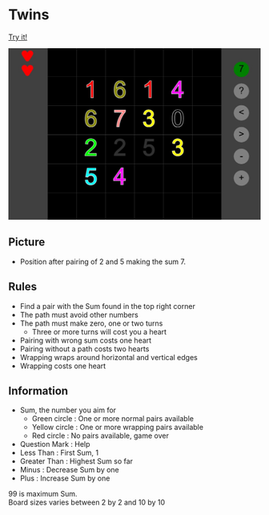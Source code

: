 # Twins

[Try it!](https://christernilsson.github.io/2025/016-Twins2/index.html)

![Screenshot](screenshot.jpg)

## Picture

* Position after pairing of 2 and 5 making the sum 7.

## Rules
* Find a pair with the Sum found in the top right corner
* The path must avoid other numbers
* The path must make zero, one or two turns
  * Three or more turns will cost you a heart
* Pairing with wrong sum costs one heart
* Pairing without a path costs two hearts
* Wrapping wraps around horizontal and vertical edges
* Wrapping costs one heart

## Information
* Sum, the number you aim for
  * Green circle : One or more normal pairs available
  * Yellow circle : One or more wrapping pairs available
  * Red circle : No pairs available, game over
* Question Mark : Help
* Less Than : First Sum, 1
* Greater Than : Highest Sum so far
* Minus : Decrease Sum by one
* Plus : Increase Sum by one

99 is maximum Sum.  
Board sizes varies between 2 by 2 and 10 by 10  
